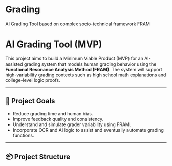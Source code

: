 # Grading
AI Grading Tool based on complex socio-technical framework FRAM 

# AI Grading Tool (MVP)

This project aims to build a Minimum Viable Product (MVP) for an AI-assisted grading system that models human grading behavior using the **Functional Resonance Analysis Method (FRAM)**. The system will support high-variability grading contexts such as high school math explanations and college-level logic proofs.

---

## 🧠 Project Goals

- Reduce grading time and human bias.
- Improve feedback quality and consistency.
- Understand and simulate grader variability using FRAM.
- Incorporate OCR and AI logic to assist and eventually automate grading functions.

---

## 📦 Project Structure

